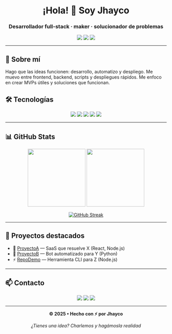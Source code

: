 <div align="center">

# ¡Hola! 👋 Soy **Jhayco**

### Desarrollador full-stack · maker · solucionador de problemas

[![](https://img.shields.io/badge/Status-Disponible%20para%20proyectos-brightgreen?style=flat-square)](https://github.com/lilyei7)
[![](https://img.shields.io/github/followers/lilyei7?label=Seguidores&style=flat-square)](https://github.com/lilyei7?tab=followers)
[![](https://img.shields.io/badge/Ubicación-México-blue?style=flat-square)]()

</div>

---

## 🚀 Sobre mí

Hago que las ideas funcionen: desarrollo, automatizo y despliego. Me muevo entre frontend, backend, scripts y despliegues rápidos. Me enfoco en crear MVPs útiles y soluciones que funcionan.

## 🛠️ Tecnologías

<p align="center">
  <img src="https://img.shields.io/badge/JavaScript-F7DF1E?style=for-the-badge&logo=javascript&logoColor=black"/>
  <img src="https://img.shields.io/badge/TypeScript-3178C6?style=for-the-badge&logo=typescript&logoColor=white"/>
  <img src="https://img.shields.io/badge/Python-3776AB?style=for-the-badge&logo=python&logoColor=white"/>
  <img src="https://img.shields.io/badge/Node.js-339933?style=for-the-badge&logo=node.js&logoColor=white"/>
  <img src="https://img.shields.io/badge/React-61DAFB?style=for-the-badge&logo=react&logoColor=black"/>
</p>

---

## 📊 GitHub Stats

<div align="center">

<img height="180em" src="https://github-readme-stats.vercel.app/api?username=lilyei7&show_icons=true&theme=tokyonight&include_all_commits=true&count_private=true"/>
<img height="180em" src="https://github-readme-stats.vercel.app/api/top-langs/?username=lilyei7&layout=compact&langs_count=8&theme=tokyonight"/>

</div>

<div align="center">
  
[![GitHub Streak](https://github-readme-streak-stats.herokuapp.com/?user=lilyei7&theme=tokyonight)](https://git.io/streak-stats)

</div>

---

## 💼 Proyectos destacados

- 🔗 [ProyectoA](https://github.com/lilyei7/ProyectoA) — SaaS que resuelve X (React, Node.js)
- 🤖 [ProyectoB](https://github.com/lilyei7/ProyectoB) — Bot automatizado para Y (Python) 
- ⚡ [RepoDemo](https://github.com/lilyei7/RepoDemo) — Herramienta CLI para Z (Node.js)

---

## 📫 Contacto

<p align="center">
  <a href="mailto:tu-email@example.com"><img src="https://img.shields.io/badge/Email-D14836?style=for-the-badge&logo=gmail&logoColor=white"/></a>
  <a href="https://twitter.com/tu_usuario"><img src="https://img.shields.io/badge/Twitter-1DA1F2?style=for-the-badge&logo=twitter&logoColor=white"/></a>
  <a href="https://linkedin.com/in/tu-perfil"><img src="https://img.shields.io/badge/LinkedIn-0077B5?style=for-the-badge&logo=linkedin&logoColor=white"/></a>
</p>

---

<div align="center">
  
**© 2025 • Hecho con ⚡ por Jhayco**

_¿Tienes una idea? Charlemos y hagámosla realidad_

</div>